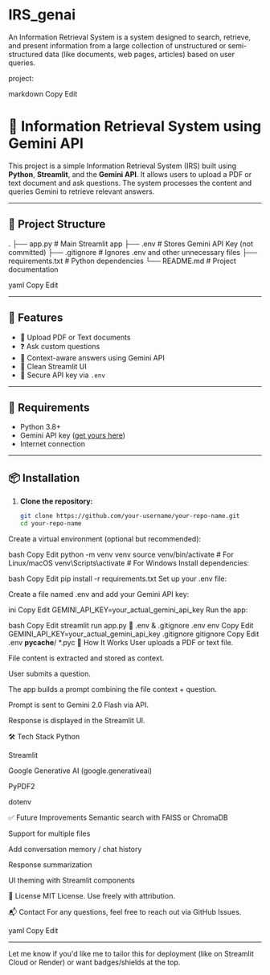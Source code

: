 # IRS_genai
An Information Retrieval System is a system designed to search, retrieve, and present information from a large collection of unstructured or semi-structured data (like documents, web pages, articles) based on user queries.


project:

markdown
Copy
Edit
# 🔎 Information Retrieval System using Gemini API

This project is a simple Information Retrieval System (IRS) built using **Python**, **Streamlit**, and the **Gemini API**. It allows users to upload a PDF or text document and ask questions. The system processes the content and queries Gemini to retrieve relevant answers.

---

## 📁 Project Structure

.
├── app.py # Main Streamlit app
├── .env # Stores Gemini API Key (not committed)
├── .gitignore # Ignores .env and other unnecessary files
├── requirements.txt # Python dependencies
└── README.md # Project documentation

yaml
Copy
Edit

---

## 🚀 Features

- 📄 Upload PDF or Text documents
- ❓ Ask custom questions
- 🧠 Context-aware answers using Gemini API
- 🧼 Clean Streamlit UI
- 🔐 Secure API key via `.env`

---

## 🔧 Requirements

- Python 3.8+
- Gemini API key ([get yours here](https://aistudio.google.com/app/apikey))
- Internet connection

---

## 📦 Installation

1. **Clone the repository:**
   ```bash
   git clone https://github.com/your-username/your-repo-name.git
   cd your-repo-name

Create a virtual environment (optional but recommended):

bash
Copy
Edit
python -m venv venv
source venv/bin/activate   # For Linux/macOS
venv\Scripts\activate      # For Windows
Install dependencies:

bash
Copy
Edit
pip install -r requirements.txt
Set up your .env file:

Create a file named .env and add your Gemini API key:

ini
Copy
Edit
GEMINI_API_KEY=your_actual_gemini_api_key
Run the app:

bash
Copy
Edit
streamlit run app.py
🔐 .env & .gitignore
.env
env
Copy
Edit
GEMINI_API_KEY=your_actual_gemini_api_key
.gitignore
gitignore
Copy
Edit
.env
__pycache__/
*.pyc
🧠 How It Works
User uploads a PDF or text file.

File content is extracted and stored as context.

User submits a question.

The app builds a prompt combining the file context + question.

Prompt is sent to Gemini 2.0 Flash via API.

Response is displayed in the Streamlit UI.

🛠 Tech Stack
Python

Streamlit

Google Generative AI (google.generativeai)

PyPDF2

dotenv

✅ Future Improvements
Semantic search with FAISS or ChromaDB

Support for multiple files

Add conversation memory / chat history

Response summarization

UI theming with Streamlit components

📝 License
MIT License. Use freely with attribution.

📬 Contact
For any questions, feel free to reach out via GitHub Issues.

yaml
Copy
Edit

---

Let me know if you'd like me to tailor this for deployment (like on Streamlit Cloud or Render) or want badges/shields at the top.

